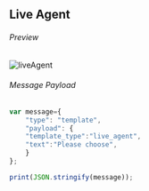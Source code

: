 ## Live Agent

###### Preview

![liveAgent](https://user-images.githubusercontent.com/58174664/148946379-7989b197-44d0-4df1-9571-2fa1152c8e5a.PNG)


###### Message Payload
```js
var message={
    "type": "template",
    "payload": {
    "template_type":"live_agent",
    "text":"Please choose",
    }
};

print(JSON.stringify(message));

```

